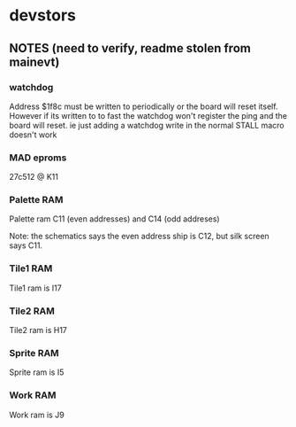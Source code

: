 # devstors
## NOTES (need to verify, readme stolen from mainevt)

### watchdog
Address $1f8c must be written to periodically or the board will reset itself. However if its written to to fast the watchdog won't register the ping and the board will reset.  ie just adding a watchdog write in the normal STALL macro doesn't work

### MAD eproms
27c512 @ K11

### Palette RAM
Palette ram C11 (even addresses) and C14 (odd addreses)

Note: the schematics says the even address ship is C12, but silk screen says C11.

### Tile1 RAM
Tile1 ram is I17

### Tile2 RAM
Tile2 ram is H17

### Sprite RAM
Sprite ram is I5

### Work RAM
Work ram is J9
